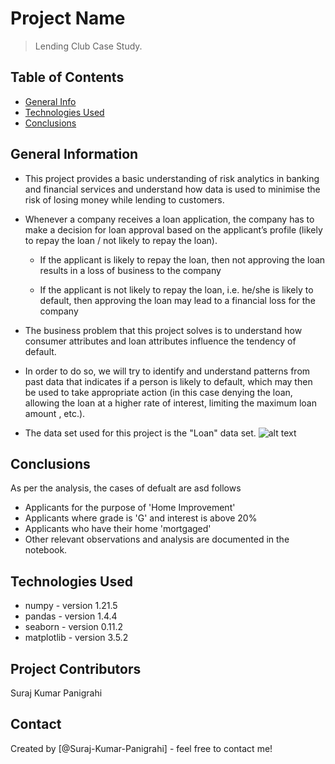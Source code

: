 # Project Name
> Lending Club Case Study.


## Table of Contents
* [General Info](#general-information)
* [Technologies Used](#technologies-used)
* [Conclusions](#conclusions)

<!-- You can include any other section that is pertinent to your problem -->

## General Information
- This project provides a basic understanding of risk analytics in banking and financial services and understand how data is used to minimise the risk of losing money while lending to customers.
- Whenever a company receives a loan application, the company has to make a decision for loan  approval based on the applicant’s profile (likely to repay the loan / not likely to repay the loan).
    
    - If the applicant is likely to repay the loan, then not approving the loan results in a  loss of business to the company

    - If the applicant is not likely to repay the loan, i.e. he/she is likely to default, then approving the loan may lead to a financial loss for the company
- The business problem that this project solves is to understand how consumer attributes and loan attributes influence the tendency of default.
- In order to do so, we will try to identify and understand patterns from past data that indicates if a person is likely to default, which may then be used to take appropriate action (in this case denying the loan, allowing the loan at a higher rate of interest, limiting the maximum loan amount , etc.). 
- The data set used for this project is the "Loan" data set.
![alt text](https://cdn.upgrad.com/UpGrad/temp/7afbce98-8ecc-41c6-96d8-981cba7d343f/Loan_image.png)

<!-- You don't have to answer all the questions - just the ones relevant to your project. -->

## Conclusions
As per the analysis, the cases of defualt are asd follows
- Applicants for the purpose of 'Home Improvement'
- Applicants where grade is 'G' and interest is above 20%
- Applicants who have their home 'mortgaged'
- Other relevant observations and analysis are documented in the notebook.
<!-- You don't have to answer all the questions - just the ones relevant to your project. -->


## Technologies Used
- numpy - version 1.21.5
- pandas - version 1.4.4
- seaborn - version 0.11.2
- matplotlib - version 3.5.2

<!-- As the libraries versions keep on changing, it is recommended to mention the version of library used in this project -->


## Project Contributors
Suraj Kumar Panigrahi

## Contact
Created by [@Suraj-Kumar-Panigrahi] - feel free to contact me!


<!-- Optional -->
<!-- ## License -->
<!-- This project is open source and available under the [... License](). -->

<!-- You don't have to include all sections - just the one's relevant to your project -->

